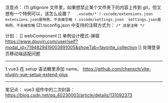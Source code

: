 注意点：
(1).gitignore 文件里，如果想禁止某个文件夹下的内容上传到 git，但又想有一个特例可以，该怎么设置？
`  .vscode/*
    !.vscode/extensions.json  extensions.json是特例，不会被忽略
    !.vscode/settings.json  settings.json是特例，不会被忽略`
(2).tsconfig.json 中支持的注释方式为：
`/* 这是注释 */`

计划：
[] webComponent
[] 单例设计模式-弹窗 https://www.douyin.com/user/self?modal_id=7194829419003891005&showTab=favorite_collection
[] 处理登录页移动端适配问题

---

1.vue3 在 setup 语法糖里添加 name。
https://github.com/chenxch/vite-plugin-vue-setup-extend-plus

---

笔记点：
vue3 组件中的二次封装：https://blog.csdn.net/qq_40230003/article/details/131092373
